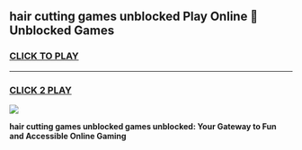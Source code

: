 
## hair cutting games unblocked Play Online 👋 Unblocked Games
<h3>
<a href="https://premium.freeplayer.one?title=hair_cutting_games_unblocked&ref=19F">CLICK TO PLAY</a></h3>
<hr>

<h3>
<a href="https://premium.freeplayer.one?title=hair_cutting_games_unblocked&ref=19F">CLICK 2 PLAY</a>
  
</h3>

<a href="https://premium.freeplayer.one?title=hair_cutting_games_unblocked&ref=19F"><img src="https://clearcache.store/games.png"></a>


**hair cutting games unblocked games unblocked: Your Gateway to Fun and Accessible Online Gaming**
